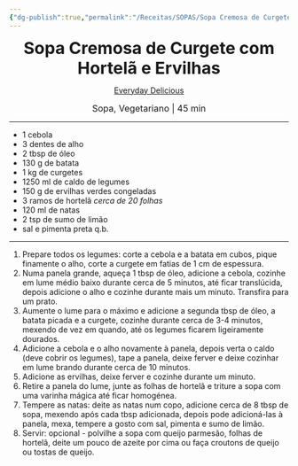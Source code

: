 ```yaml
---
{"dg-publish":true,"permalink":"/Receitas/SOPAS/Sopa Cremosa de Curgete com Hortelã e Ervilhas/","title":"Sopa Cremosa de Curgete com Hortelã e Ervilhas","tags":["💚ok"]}
---
```


<div style="text-align: center;"> <span style="font-size: 30px;"><b>Sopa Cremosa de Curgete com Hortelã e Ervilhas</b></span> </div>

<span class="center"> <center> [Everyday Delicious](https://www.everyday-delicious.com/zucchini-pea-and-mint-soup/#wprm-recipe-container-3153) </center></span>

<div style="text-align: center;"> <span style="font-size: 16px;">  Sopa, Vegetariano | 45 min </span> </div>

---
- 1 cebola
- 3 dentes de alho
- 2 tbsp de óleo
- 130 g  de batata
- 1 kg de curgetes
- 1250 ml de caldo de legumes
- 150 g de ervilhas verdes congeladas
- 3 ramos de hortelã *cerca de 20 folhas*
- 120 ml de natas
- 2 tsp de sumo de limão
- sal e pimenta preta q.b.
---
1. Prepare todos os legumes: corte a cebola e a batata em cubos, pique finamente o alho, corte a curgete em fatias de 1 cm de espessura.
2. Numa panela grande, aqueça 1 tbsp de óleo, adicione a cebola, cozinhe em lume médio baixo durante cerca de 5 minutos, até ficar translúcida, depois adicione o alho e cozinhe durante mais um minuto. Transfira para um prato.
3. Aumente o lume para o máximo e adicione a segunda tbsp de óleo, a batata picada e a curgete, cozinhe durante cerca de 3-4 minutos, mexendo de vez em quando, até os legumes ficarem ligeiramente dourados.
4. Adicione a cebola e o alho novamente à panela, depois verta o caldo (deve cobrir os legumes), tape a panela, deixe ferver e deixe cozinhar em lume brando durante cerca de 10 minutos.
5. Adicione as ervilhas, deixe ferver e cozinhe durante um minuto.
6. Retire a panela do lume, junte as folhas de hortelã e triture a sopa com uma varinha mágica até ficar homogénea.
7. Tempere as natas: deite as natas num copo, adicione cerca de 8 tbsp de sopa, mexendo após cada tbsp adicionada, depois pode adicioná-las à panela, mexa, tempere a gosto com sal, pimenta e sumo de limão.
8. Servir: opcional - polvilhe a sopa com queijo parmesão, folhas de hortelã, deite um pouco de azeite por cima ou faça croutons de queijo ou tostas de queijo.